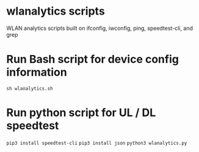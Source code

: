 # wlanalytics scripts
WLAN analytics scripts built on ifconfig, iwconfig, ping, speedtest-cli, and grep

# Run Bash script for device config information
```sh wlanalytics.sh```

# Run python script for UL / DL speedtest
```pip3 install speedtest-cli```
```pip3 install json```
```python3 wlanalytics.py```
